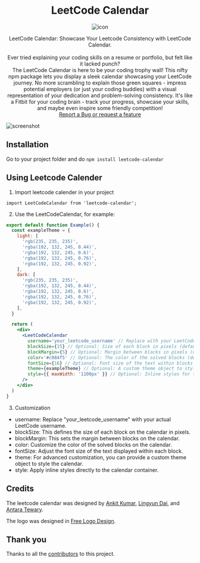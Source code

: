 <div align='center'>

# LeetCode Calendar 

![icon](https://github.com/ankitkr8540/leetcode-calendar/blob/master/assets/leetcode-calendar-logo.png)

</div>

<p align="center">
    LeetCode Calendar: Showcase Your Leetcode Consistency with LeetCode Calendar.
    <br>
    <br>
    Ever tried explaining your coding skills on a resume or portfolio, but felt like it lacked punch? 
    <br>
    The LeetCode Calendar is here to be your coding trophy wall! This nifty npm package lets you display a sleek calendar showcasing your LeetCode journey. No more scrambling to explain those green squares - impress potential employers (or just your coding buddies) with a visual representation of your dedication and problem-solving consistency. It's like a Fitbit for your coding brain - track your progress, showcase your skills, and maybe even inspire some friendly competition! 
    <br>
    <a href="https://github.com/ankitkr8540/leetcode-calendar/issues/new">Report a Bug or request a feature</a>
</p>

![screenshot](https://github.com/ankitkr8540/leetcode-calendar/blob/antara-trials/assets/demo-screenshot.png)

## Installation

Go to your project folder and do `npm install leetcode-calendar`

## Using Leetcode Calender

1. Import leetcode calender in your project

`import LeetCodeCalendar from 'leetcode-calendar';`

2. Use the LeetCodeCalendar, for example:

```jsx
export default function Example() {
  const exampleTheme = {
    light: [
      'rgb(235, 235, 235)',
      'rgba(192, 132, 245, 0.44)',
      'rgba(192, 132, 245, 0.6)',
      'rgba(192, 132, 245, 0.76)',
      'rgba(192, 132, 245, 0.92)',
    ],
    dark: [
      'rgb(235, 235, 235)',
      'rgba(192, 132, 245, 0.44)',
      'rgba(192, 132, 245, 0.6)',
      'rgba(192, 132, 245, 0.76)',
      'rgba(192, 132, 245, 0.92)',
    ],
  }

  return (
    <div>
      <LeetCodeCalendar
        username='your_leetcode_username' // Replace with your LeetCode username
        blockSize={15} // Optional: Size of each block in pixels (default: 15)
        blockMargin={5} // Optional: Margin between blocks in pixels (default: 5)
        color='#c084f5' // Optional: The color of the solved blocks (default: '#c084f5')
        fontSize={16} // Optional: Font size of the text within blocks (default: 16)
        theme={exampleTheme} // Optional: A custom theme object to style the calendar
        style={{ maxWidth: '1100px' }} // Optional: Inline styles for the calendar container
      />
    </div>
  )
}
```

3. Customization

- username: Replace "your_leetcode_username" with your actual LeetCode username.
- blockSize: This defines the size of each block on the calendar in pixels.
- blockMargin: This sets the margin between blocks on the calendar.
- color: Customize the color of the solved blocks on the calendar.
- fontSize: Adjust the font size of the text displayed within each block.
- theme: For advanced customization, you can provide a custom theme object to style the calendar.
- style: Apply inline styles directly to the calendar container.

## Credits

The leetcode calendar was designed by [Ankit Kumar](https://github.com/ankitkr8540), [Lingyun Dai](https://github.com/lingyundai), and [Antara Tewary](https://github.com/StringAna).

The logo was designed in [Free Logo Design](https://app.freelogodesign.org/).

## Thank you

Thanks to all the [contributors](https://github.com/ankitkr8540/leetcode-calendar/graphs/contributors) to this project.

